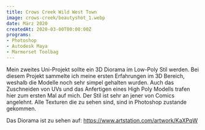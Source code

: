 ```yaml
---
title: Crows Creek Wild West Town
image: crows-creek/beautyshot_1.webp
date: März 2020
createdAt: 2020-03-00T00:00:00Z
programs:
- Photoshop
- Autodesk Maya
- Marmorset Toolbag
---
```


Mein zweites Uni-Projekt sollte ein 3D Diorama im Low-Poly Stil werden.
Bei diesem Projekt sammelte ich meine ersten Erfahrungen im 3D Bereich, weshalb die Modelle noch sehr simpel gehalten wurden.
Auch das Zuschneiden von UVs und das Anfertigen eines High Poly Modells trafen hier zum ersten Mal auf mich.
Der Stil ist sehr an jener von Comics angelehnt. Alle Texturen die zu sehen sind, sind in Photoshop zustande gekommen.

Das Diorama ist zu sehen auf: https://www.artstation.com/artwork/KaXPqW

<asset-image src="crows-creek/beautyshot_1.webp" alt="Beautyshot 1"></asset-image>
<asset-image src="crows-creek/beautyshot_2.webp" alt="Beautyshot 2"></asset-image>
<asset-image src="crows-creek/beautyshot_3.webp" alt="Beautyshot 3"></asset-image>
<asset-image src="crows-creek/beautyshot_4.webp" alt="Beautyshot 4"></asset-image>
<asset-image src="crows-creek/beautyshot_5.webp" alt="Beautyshot 5"></asset-image>
